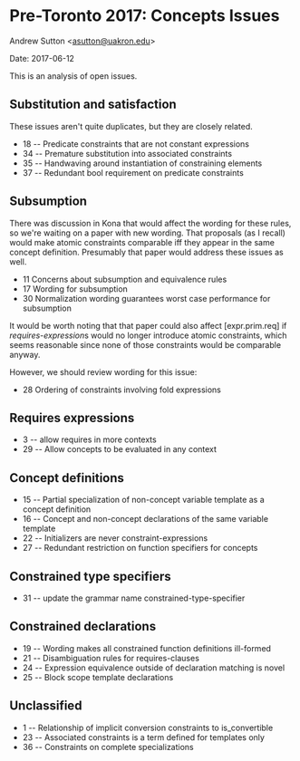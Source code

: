 
Pre-Toronto 2017: Concepts Issues
=================================

Andrew Sutton \<asutton@uakron.edu\>

Date: 2017-06-12

This is an analysis of open issues.


## Substitution and satisfaction

These issues aren't quite duplicates, but they are closely related.

- 18 -- Predicate constraints that are not constant expressions	
- 34 -- Premature substitution into associated constraints	
- 35 -- Handwaving around instantiation of constraining elements	
- 37 -- Redundant bool requirement on predicate constraints	

## Subsumption

There was discussion in Kona that would affect the wording for these rules,
so we're waiting on a paper with new wording. That proposals (as I recall)
would make atomic constraints comparable iff they appear in the same concept
definition. Presumably that paper would address these issues as well.

- 11 Concerns about subsumption and equivalence rules	
- 17 Wording for subsumption	
- 30 Normalization wording guarantees worst case performance for subsumption	

It would be worth noting that that paper could also affect [expr.prim.req]
if *requires-expression*s would no longer introduce atomic constraints, which
seems reasonable since none of those constraints would be comparable anyway.

However, we should review wording for this issue:

- 28 Ordering of constraints involving fold expressions	

## Requires expressions

- 3 -- allow requires in more contexts
- 29 -- Allow concepts to be evaluated in any context	

## Concept definitions

- 15 -- Partial specialization of non-concept variable template as a concept definition 
- 16 -- Concept and non-concept declarations of the same variable template
- 22 -- Initializers are never constraint-expressions	
- 27 -- Redundant restriction on function specifiers for concepts	

## Constrained type specifiers

- 31 -- update the grammar name constrained-type-specifier

## Constrained declarations

- 19 -- Wording makes all constrained function definitions ill-formed	
- 21 -- Disambiguation rules for requires-clauses	
- 24 -- Expression equivalence outside of declaration matching is novel	
- 25 -- Block scope template declarations	

## Unclassified

- 1 -- Relationship of implicit conversion constraints to is_convertible	
- 23 -- Associated constraints is a term defined for templates only	
- 36 -- Constraints on complete specializations	
